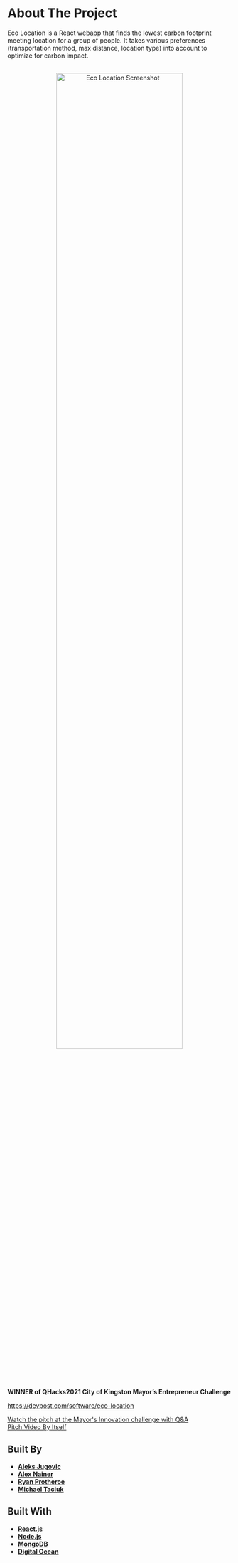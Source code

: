 # About The Project

Eco Location is a React webapp that finds the lowest carbon footprint meeting location for a group of people. It takes various preferences (transportation method, max distance, location type) into account to optimize for carbon impact.

<br>
<div align="center">
    <img src="https://i.imgur.com/GEwO1pK.png" alt="Eco Location Screenshot" width="75%" />
</div>
<br>

**WINNER of QHacks2021 City of Kingston Mayor’s Entrepreneur Challenge**

https://devpost.com/software/eco-location

[Watch the pitch at the Mayor's Innovation challenge with Q&A](https://www.youtube.com/watch?v=7xe0SkuxrjI&t=3300s) \
[Pitch Video By Itself](https://www.youtube.com/watch?v=Nwh9GFnqVt4)

## Built By

- **[Aleks Jugovic](https://github.com/Aleksjug)**
- **[Alex Nainer](https://github.com/alexnainer)**
- **[Ryan Protheroe](https://github.com/Trenchh)**
- **[Michael Taciuk](https://github.com/MichaelGW)**

## Built With

- **[React.js](https://reactjs.org/)**
- **[Node.js](https://nodejs.org/)**
- **[MongoDB](https://www.mongodb.com/)**
- **[Digital Ocean](https://www.digitalocean.com/)**
